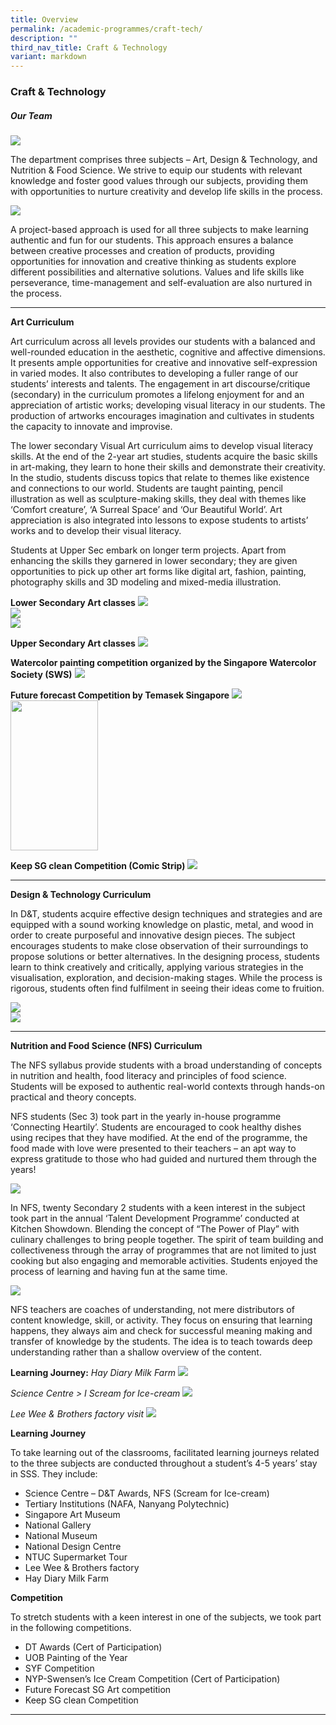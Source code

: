 ```yaml
---
title: Overview
permalink: /academic-programmes/craft-tech/
description: ""
third_nav_title: Craft & Technology
variant: markdown
---
```

### Craft &amp; Technology

##### Our Team

![](/images/Craft%20&amp;%20Technology/C_T_Pic_01.jpg)

The department comprises three subjects – Art, Design &amp; Technology, and Nutrition &amp; Food Science. We strive to equip our students with relevant knowledge and foster good values through our subjects, providing them with opportunities to nurture creativity and develop life skills in the process.

![](/images/Craft%20&amp;%20Technology/C_T_Pic_02.jpg)

A project-based approach is used for all three subjects to make learning authentic and fun for our students. This approach ensures a balance between creative processes and creation of products, providing opportunities for innovation and creative thinking as students explore different possibilities and alternative solutions. Values and life skills like perseverance, time-management and self-evaluation are also nurtured in the process.

<hr>

**Art Curriculum**

Art curriculum across all levels provides our students with a balanced and well-rounded education in the aesthetic, cognitive and affective dimensions. It presents ample opportunities for creative and innovative self-expression in varied modes. It also contributes to developing a fuller range of our students’ interests and talents. The engagement in art discourse/critique (secondary) in the curriculum promotes a lifelong enjoyment for and an appreciation of artistic works; developing visual literacy in our students. The production of artworks encourages imagination and cultivates in students the capacity to innovate and improvise.

The lower secondary Visual Art curriculum aims to develop visual literacy skills. At the end of the 2-year art studies, students acquire the basic skills in art-making, they learn to hone their skills and demonstrate their creativity. In the studio, students discuss topics that relate to themes like existence and connections to our world. Students are taught painting, pencil illustration as well as sculpture-making skills, they deal with themes like ‘Comfort creature’, ‘A Surreal Space’ and ‘Our Beautiful World’. Art appreciation is also integrated into lessons to expose students to artists’ works and to develop their visual literacy.

Students at Upper Sec embark on longer term projects. Apart from enhancing the skills they garnered in lower secondary; they are given opportunities to pick up other art forms like digital art, fashion, painting, photography skills and 3D modeling and mixed-media illustration.

**Lower Secondary Art classes**
![](/images/Craft%20&amp;%20Technology/C_T_Pic_03.jpg)
<br>
![](/images/Craft%20&amp;%20Technology/C_T_Pic_04.jpg)
<br>
![](/images/Craft%20&amp;%20Technology/C_T_Pic_05.jpg)

**Upper Secondary Art classes**
![](/images/Craft%20&amp;%20Technology/C_T_Pic_06.jpg)

**Watercolor painting competition organized by the Singapore Watercolor Society (SWS)**
![](/images/Craft%20&amp;%20Technology/C_T_Pic_07.jpg)

**Future forecast Competition by Temasek Singapore**
![](/images/Craft%20&amp;%20Technology/C_T_Pic_08.jpg)
<img src="/images/Craft%20&amp;%20Technology/C_T_Pic_09.jpg" style="width:140px; height:240px" align="Center">


**Keep SG clean Competition (Comic Strip)**
![](/images/Craft%20&amp;%20Technology/C_T_Pic_10.jpg)

<hr>

**Design &amp; Technology Curriculum**

In D&amp;T, students acquire effective design techniques and strategies and are equipped with a sound working knowledge on plastic, metal, and wood in order to create purposeful and innovative design pieces. The subject encourages students to make close observation of their surroundings to propose solutions or better alternatives. In the designing process, students learn to think creatively and critically, applying various strategies in the visualisation, exploration, and decision-making stages. While the process is rigorous, students often find fulfilment in seeing their ideas come to fruition.

![](/images/Craft%20&amp;%20Technology/C_T_Pic_11.jpg)
<br>
![](/images/Craft%20&amp;%20Technology/C_T_Pic_12.jpg)

<hr>

**Nutrition and Food Science (NFS) Curriculum**

The NFS syllabus provide students with a broad understanding of concepts in nutrition and
health, food literacy and principles of food science. Students will be exposed to authentic real-world contexts through hands-on practical and theory concepts. 

NFS students (Sec 3) took part in the yearly in-house programme ‘Connecting Heartily’. Students are encouraged to cook healthy dishes using recipes that they have modified. At the end of the programme, the food made with love were presented to their teachers – an apt way to express gratitude to those who had guided and nurtured them through the years!

![](/images/Craft%20&amp;%20Technology/C_T_Pic_13.jpg)

In NFS, twenty Secondary 2 students with a keen interest in the subject took part in the annual ‘Talent Development Programme’ conducted at Kitchen Showdown. Blending the concept of “The Power of Play” with culinary challenges to bring people together. The spirit of team building and collectiveness through the array of programmes that are not limited to just cooking but also engaging and memorable activities. Students enjoyed the process of learning and having fun at the same time.

![](/images/Craft%20&amp;%20Technology/C_T_Pic_14.jpg)

NFS teachers are coaches of understanding, not mere distributors of content knowledge, skill, or activity. They focus on ensuring that learning happens, they always aim and check for successful meaning making and transfer of knowledge by the students. The idea is to teach towards deep understanding rather than a shallow overview of the content.

**Learning Journey:**
*Hay Diary Milk Farm*
![](/images/Craft%20&amp;%20Technology/C_T_Pic_15.jpg)

*Science Centre &gt; I Scream for Ice-cream*
![](/images/Craft%20&amp;%20Technology/C_T_Pic_16.jpg)

*Lee Wee &amp; Brothers factory visit*
![](/images/Craft%20&amp;%20Technology/C_T_Pic_17.jpg)

**Learning Journey**

To take learning out of the classrooms, facilitated learning journeys related to the three subjects are conducted throughout a student’s 4-5 years’ stay in SSS. They include:

* Science Centre – D&amp;T Awards, NFS (Scream for Ice-cream)
* Tertiary Institutions (NAFA, Nanyang Polytechnic)
* Singapore Art Museum
* National Gallery
* National Museum
* National Design Centre
* NTUC Supermarket Tour
* Lee Wee &amp; Brothers factory 
* Hay Diary Milk Farm

**Competition**

To stretch students with a keen interest in one of the subjects, we took part in the following competitions.

* DT Awards (Cert of Participation)
* UOB Painting of the Year
* SYF Competition
* NYP-Swensen’s Ice Cream Competition (Cert of Participation)
* Future Forecast SG Art competition
* Keep SG clean Competition

<hr>